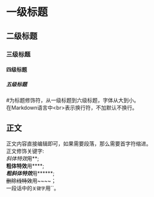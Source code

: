 # 一级标题
## 二级标题
### 三级标题
#### 四级标题
##### 五级标题

  \#为标题修饰符，从一级标题到六级标题，字体从大到小。<br>
  在Markdown语言中\<br\>表示换行符，不加默认不换行。<br>

## 正文
  正文内容直接编辑即可，如果需要段落，那么需要首字符缩进。<br>
  正文修饰关键字:<br>
  *斜体特效*用\*\*;<br>
  **粗体特效**用\*\*\*\*;<br>
  ***粗斜体特效***用\*\*\*\*\*\*;<br>
  ~~删除线特效~~用~~~~；<br>
  一段话中的`关键字`用\`\`。<br>
